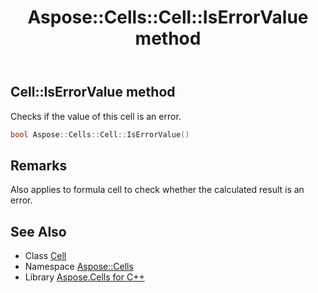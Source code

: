﻿---
title: Aspose::Cells::Cell::IsErrorValue method
linktitle: IsErrorValue
second_title: Aspose.Cells for C++ API Reference
description: 'Aspose::Cells::Cell::IsErrorValue method. Checks if the value of this cell is an error in C++.'
type: docs
weight: 1500
url: /cpp/aspose.cells/cell/iserrorvalue/
---
## Cell::IsErrorValue method


Checks if the value of this cell is an error.

```cpp
bool Aspose::Cells::Cell::IsErrorValue()
```

## Remarks


Also applies to formula cell to check whether the calculated result is an error.
## See Also

* Class [Cell](../)
* Namespace [Aspose::Cells](../../)
* Library [Aspose.Cells for C++](../../../)
